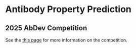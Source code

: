 # Antibody Property Prediction

## 2025 AbDev Competition 
See the [this page](https://datapoints.ginkgo.bio/ai-competitions/2025-abdev-competition) for more information on the competition.